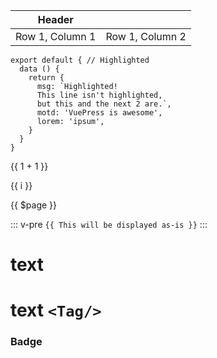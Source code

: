 | Header          |                 |
| --------------- | --------------- |
| Row 1, Column 1 | Row 1, Column 2 |

```js{1,4,6-7}
export default { // Highlighted
  data () {
    return {
      msg: `Highlighted!
      This line isn't highlighted,
      but this and the next 2 are.`,
      motd: 'VuePress is awesome',
      lorem: 'ipsum',
    }
  }
}
```

{{ 1 + 1 }}

<span v-for="i in 3">{{ i }} </span>

{{ $page }}

::: v-pre
`{{ This will be displayed as-is }}`
:::

# text <Tag/>

# text `<Tag/>`

### Badge <Badge text="beta" type="warning"/> <Badge text="default theme"/>
